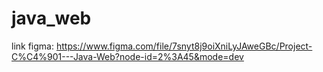 # java_web
link figma: https://www.figma.com/file/7snyt8j9oiXniLyJAweGBc/Project-C%C4%901---Java-Web?node-id=2%3A45&mode=dev
